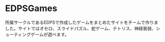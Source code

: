 # EDPSGames
所属サークルであるEDPSで作成したゲームをまとめたサイトをチームで作りました。サイトではオセロ、スライドパズル、蛇ゲーム、テトリス、神経衰弱、シューティングゲームが遊べます。
